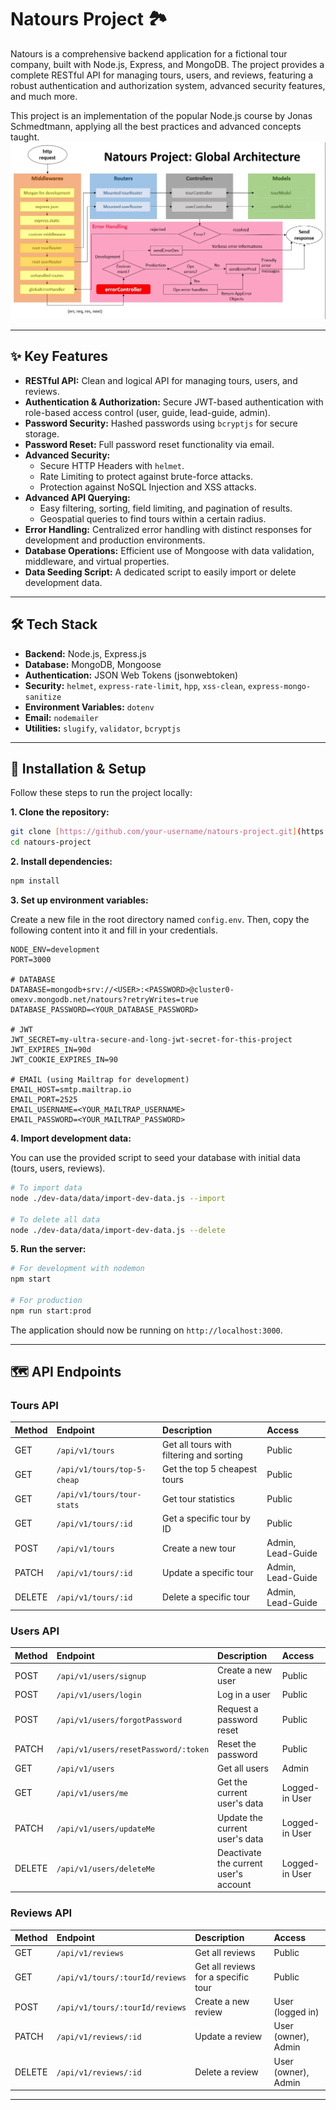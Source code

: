 # Natours Project 🏞️

Natours is a comprehensive backend application for a fictional tour company, built with Node.js, Express, and MongoDB. The project provides a complete RESTful API for managing tours, users, and reviews, featuring a robust authentication and authorization system, advanced security features, and much more.

This project is an implementation of the popular Node.js course by Jonas Schmedtmann, applying all the best practices and advanced concepts taught.
![Natours Project Architecture](https://github.com/am17jx/natours-api/blob/master/natours%20project%20global%20architecture.webp?raw=true)

---

## ✨ Key Features

-   **RESTful API:** Clean and logical API for managing tours, users, and reviews.
-   **Authentication & Authorization:** Secure JWT-based authentication with role-based access control (user, guide, lead-guide, admin).
-   **Password Security:** Hashed passwords using `bcryptjs` for secure storage.
-   **Password Reset:** Full password reset functionality via email.
-   **Advanced Security:**
    -   Secure HTTP Headers with `helmet`.
    -   Rate Limiting to protect against brute-force attacks.
    -   Protection against NoSQL Injection and XSS attacks.
-   **Advanced API Querying:**
    -   Easy filtering, sorting, field limiting, and pagination of results.
    -   Geospatial queries to find tours within a certain radius.
-   **Error Handling:** Centralized error handling with distinct responses for development and production environments.
-   **Database Operations:** Efficient use of Mongoose with data validation, middleware, and virtual properties.
-   **Data Seeding Script:** A dedicated script to easily import or delete development data.

---

## 🛠️ Tech Stack

-   **Backend:** Node.js, Express.js
-   **Database:** MongoDB, Mongoose
-   **Authentication:** JSON Web Tokens (jsonwebtoken)
-   **Security:** `helmet`, `express-rate-limit`, `hpp`, `xss-clean`, `express-mongo-sanitize`
-   **Environment Variables:** `dotenv`
-   **Email:** `nodemailer`
-   **Utilities:** `slugify`, `validator`, `bcryptjs`

---

## 🚀 Installation & Setup

Follow these steps to run the project locally:

**1. Clone the repository:**
```bash
git clone [https://github.com/your-username/natours-project.git](https://github.com/your-username/natours-project.git)
cd natours-project
```

**2. Install dependencies:**
```bash
npm install
```

**3. Set up environment variables:**

Create a new file in the root directory named `config.env`. Then, copy the following content into it and fill in your credentials.

```env
NODE_ENV=development
PORT=3000

# DATABASE
DATABASE=mongodb+srv://<USER>:<PASSWORD>@cluster0-omexv.mongodb.net/natours?retryWrites=true
DATABASE_PASSWORD=<YOUR_DATABASE_PASSWORD>

# JWT
JWT_SECRET=my-ultra-secure-and-long-jwt-secret-for-this-project
JWT_EXPIRES_IN=90d
JWT_COOKIE_EXPIRES_IN=90

# EMAIL (using Mailtrap for development)
EMAIL_HOST=smtp.mailtrap.io
EMAIL_PORT=2525
EMAIL_USERNAME=<YOUR_MAILTRAP_USERNAME>
EMAIL_PASSWORD=<YOUR_MAILTRAP_PASSWORD>
```

**4. Import development data:**

You can use the provided script to seed your database with initial data (tours, users, reviews).

```bash
# To import data
node ./dev-data/data/import-dev-data.js --import

# To delete all data
node ./dev-data/data/import-dev-data.js --delete
```

**5. Run the server:**
```bash
# For development with nodemon
npm start

# For production
npm run start:prod
```

The application should now be running on `http://localhost:3000`.

---

## 🗺️ API Endpoints

### Tours API

| Method | Endpoint                    | Description                                  | Access      |
| :----- | :-------------------------- | :------------------------------------------- | :---------- |
| GET    | `/api/v1/tours`             | Get all tours with filtering and sorting     | Public      |
| GET    | `/api/v1/tours/top-5-cheap` | Get the top 5 cheapest tours                 | Public      |
| GET    | `/api/v1/tours/tour-stats`  | Get tour statistics                          | Public      |
| GET    | `/api/v1/tours/:id`         | Get a specific tour by ID                    | Public      |
| POST   | `/api/v1/tours`             | Create a new tour                            | Admin, Lead-Guide |
| PATCH  | `/api/v1/tours/:id`         | Update a specific tour                       | Admin, Lead-Guide |
| DELETE | `/api/v1/tours/:id`         | Delete a specific tour                       | Admin, Lead-Guide |

### Users API

| Method | Endpoint                       | Description                        | Access      |
| :----- | :----------------------------- | :--------------------------------- | :---------- |
| POST   | `/api/v1/users/signup`         | Create a new user                  | Public      |
| POST   | `/api/v1/users/login`          | Log in a user                      | Public      |
| POST   | `/api/v1/users/forgotPassword` | Request a password reset           | Public      |
| PATCH  | `/api/v1/users/resetPassword/:token` | Reset the password             | Public      |
| GET    | `/api/v1/users`                | Get all users                      | Admin       |
| GET    | `/api/v1/users/me`             | Get the current user's data        | Logged-in User |
| PATCH  | `/api/v1/users/updateMe`       | Update the current user's data     | Logged-in User |
| DELETE | `/api/v1/users/deleteMe`       | Deactivate the current user's account| Logged-in User |


### Reviews API

| Method | Endpoint                        | Description                   | Access         |
| :----- | :------------------------------ | :---------------------------- | :------------- |
| GET    | `/api/v1/reviews`               | Get all reviews               | Public         |
| GET    | `/api/v1/tours/:tourId/reviews` | Get all reviews for a specific tour | Public         |
| POST   | `/api/v1/tours/:tourId/reviews` | Create a new review           | User (logged in) |
| PATCH  | `/api/v1/reviews/:id`           | Update a review               | User (owner), Admin |
| DELETE | `/api/v1/reviews/:id`           | Delete a review               | User (owner), Admin |

---
